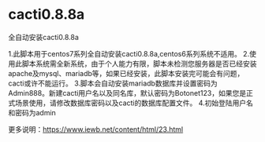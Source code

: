 # cacti0.8.8a

全自动安装cacti0.8.8a

1.此脚本用于centos7系列全自动安装cacti0.8.8a,centos6系列系统不适用。
2.使用此脚本系统需全新系统，由于个人能力有限，脚本未检测您服务器是否已经安装apache及mysql、mariadb等，如果已经安装，此脚本安装完可能会有问题，cacti或许不能运行。
3.脚本会自动安装mariadb数据库并设置密码为Admin888。新建cacti用户名以及同名库，默认密码为Botonet123，如果您是正式场景使用，请修改数据库密码以及cacti的数据库配置文件。
4.初始登陆用户名和密码为admin

更多说明：https://www.iewb.net/content/html/23.html
